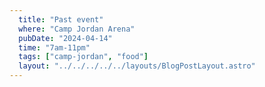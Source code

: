 ```yaml
---
  title: "Past event"
  where: "Camp Jordan Arena"
  pubDate: "2024-04-14"
  time: "7am-11pm"
  tags: ["camp-jordan", "food"]
  layout: "../../../../../layouts/BlogPostLayout.astro"
---
```


